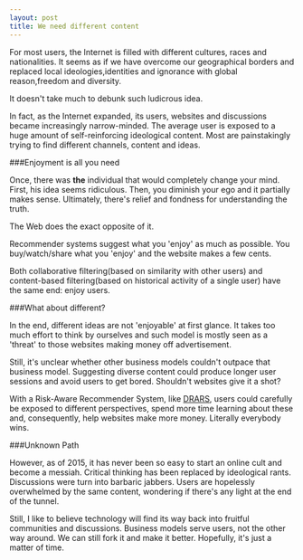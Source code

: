 ```yaml
---
layout: post
title: We need different content
---
```



For most users, the Internet is filled with different cultures, races and nationalities. It seems as if we have overcome our geographical borders and replaced local ideologies,identities and ignorance  with global reason,freedom and diversity.
 
It doesn't take much to debunk such ludicrous idea.

In fact, as the Internet expanded, its users, websites and discussions became increasingly narrow-minded. The average user is exposed to a huge amount of self-reinforcing ideological content. Most are painstakingly trying to find different channels, content and ideas.

###Enjoyment is all you need

Once, there was **the** individual that would completely change your mind.  First, his idea seems ridiculous. Then, you diminish your ego and it partially makes sense. Ultimately, there's relief and fondness for understanding the truth.

The Web does the exact opposite of it. 

Recommender systems suggest what you 'enjoy' as much as possible. You buy/watch/share what  you 'enjoy' and the website makes a few cents. 

Both collaborative  filtering(based on similarity with other users) and content-based filtering(based on historical activity of a single user) have the same end: enjoy users.

###What about different?

In the end, different ideas are not 'enjoyable' at first glance. It takes too much effort to think by ourselves and such model is mostly seen as a  'threat' to those websites making money off advertisement. 

Still, it's unclear whether other business models couldn't outpace that business model. Suggesting diverse content could produce longer user sessions and avoid users to get bored. Shouldn't websites give it a shot? 

With a Risk-Aware Recommender System, like [DRARS](https://tel.archives-ouvertes.fr/tel-01026136/document), users could carefully be exposed to different perspectives, spend more time learning about these and, consequently, help websites make more money. Literally everybody wins.


###Unknown Path

However, as of 2015, it has never been so easy to start an online cult and become a messiah. Critical thinking has been replaced by ideological rants. Discussions were turn into barbaric jabbers. Users are hopelessly overwhelmed by the same content, wondering if there's any light at the end of the tunnel.

Still, I like to believe technology will find its way back into fruitful communities and discussions. Business models serve users, not the other way around. We can still fork it and make it better. Hopefully, it's just a matter of time.



  